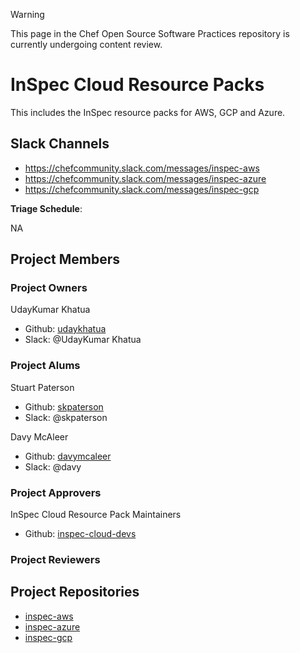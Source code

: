 > [!WARNING]
> This page in the Chef Open Source Software Practices repository is currently undergoing content review.

# InSpec Cloud Resource Packs

This includes the InSpec resource packs for AWS, GCP and Azure.

## Slack Channels

- <https://chefcommunity.slack.com/messages/inspec-aws>
- <https://chefcommunity.slack.com/messages/inspec-azure>
- <https://chefcommunity.slack.com/messages/inspec-gcp>

**Triage Schedule**:

NA

## Project Members

### Project Owners

UdayKumar Khatua

- Github: [udaykhatua](https://github.com/udaykhatua)
- Slack: @UdayKumar Khatua

### Project Alums

Stuart Paterson

- Github: [skpaterson](https://github.com/skpaterson)
- Slack: @skpaterson

Davy McAleer

- Github: [davymcaleer](https://github.com/davymcaleer)
- Slack: @davy

### Project Approvers

InSpec Cloud Resource Pack Maintainers

- Github: [inspec-cloud-devs](https://github.com/orgs/inspec/teams/inspec-cloud-devs)

### Project Reviewers

## Project Repositories

- [inspec-aws](https://github.com/inspec/inspec-aws)
- [inspec-azure](https://github.com/inspec/inspec-azure)
- [inspec-gcp](https://github.com/inspec/inspec-gcp)
